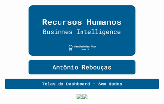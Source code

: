 <p align="center">
  <a href="#">
    <img align="center" width="350" src="card_titulo.svg" />
  </a>
</p>
<p align="center">
  <a href="#">
    <img align="center" width="350" src="card_criador.svg" />
  </a>
</p>
<p align="center">
  <a href="#">
    <img align="center" width="1040" src="card_telas_titulo.svg" />
  </a>
</p>
<p align="center">
  <a href="https://github.com/anuraghazra/github-readme-stats">
    <img
      align="center"
      height="123"
      src="https://github-readme-stats.vercel.app/api/top-langs/?username=antonioreboucas&theme=radical&layout=compact&custom_title=Linguagens%20Mais%20Utilizadas"
    />
  </a>
  <a href="https://github.com/anuraghazra/github-readme-stats">
    <img
      align="center"
      height="123"
      src="https://github-readme-stats.vercel.app/api?username=antonioreboucas&theme=radical&count_private=true&show_icons=true&custom_title=Status%20do%20Github&hide=issues,prs"
    />
  </a>

</p>
